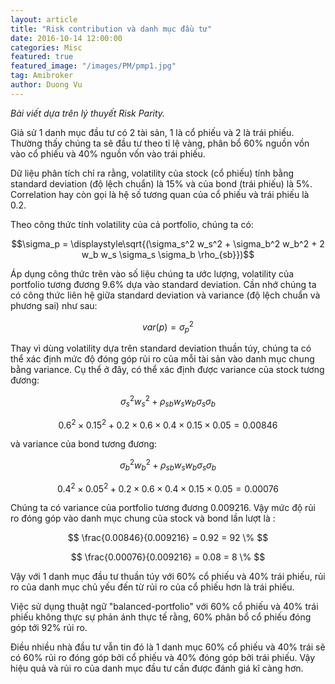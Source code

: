 ```yaml
---
layout: article
title: "Risk contribution và danh mục đầu tư"
date: 2016-10-14 12:00:00
categories: Misc
featured: true
featured_image: "/images/PM/pmp1.jpg"
tag: Amibroker
author: Duong Vu
---
```

*Bài viết dựa trên lý thuyết Risk Parity.*

Giả sử 1 danh mục đầu tư có 2 tài sản, 1 là cổ phiếu và 2 là trái phiếu. Thường thấy chúng ta sẽ đầu tư theo tỉ lệ vàng, phân bổ 60% nguồn vồn vào cổ phiếu và 40% nguồn vốn vào trái phiếu.

Dữ liệu phân tích chỉ ra rằng, volatility của stock (cổ phiếu) tính bằng standard deviation (độ lệch chuẩn) là 15% và của bond (trái phiếu) là 5%. Correlation hay còn gọi là hệ số tương quan của cổ phiếu và trái phiếu là 0.2.

Theo công thức tính volatility của cả portfolio, chúng ta có:

$$\sigma_p = \displaystyle\sqrt{(\sigma_s^2 w_s^2 + \sigma_b^2 w_b^2 + 2 w_b w_s \sigma_s \sigma_b \rho_{sb}})$$

Áp dụng công thức trên vào số liệu chúng ta ước lượng, volatility của portfolio tương đương 9.6% dựa vào standard deviation. Cần nhớ chúng ta có công thức liên hệ giữa standard deviation và variance (độ lệch chuẩn và phương sai) như sau:

$$ var(p) = \sigma_p^2 $$

Thay vì dùng volatility dựa trên standard deviation thuần túy, chúng ta có thể xác định mức độ đóng góp rủi ro của mỗi tài sản vào danh mục chung bằng variance. Cụ thể ở đây, có thể xác định được variance của stock tương đương:

$$ \sigma_s^2 w_s^2 + \rho_{sb} w_s w_b \sigma_s \sigma_b $$

$$ 0.6^2\times0.15^2 + 0.2 \times0.6\times0.4\times0.15\times0.05 = 0.00846 $$

và variance của bond tương đương:

$$ \sigma_b^2 w_b^2 + \rho_{sb} w_s w_b \sigma_s \sigma_b $$

$$ 0.4^2\times0.05^2 + 0.2\times0.6\times0.4\times0.15\times0.05 = 0.00076 $$

Chúng ta có variance của portfolio tương đương 0.009216. Vậy mức độ rủi ro đóng góp vào danh mục chung của stock và bond lần lượt là :

$$ \frac{0.00846}{0.009216} = 0.92 = 92 \% $$

$$ \frac{0.00076}{0.009216} = 0.08 = 8 \% $$

Vậy với 1 danh mục đầu tư thuần túy với 60% cổ phiếu và 40% trái phiếu, rủi ro của danh mục chủ yếu đến từ rủi ro của cổ phiếu hơn là trái phiếu.

Việc sử dụng thuật ngữ "balanced-portfolio" với 60% cổ phiếu và 40% trái phiếu không thực sự phản ánh thực tế rằng, 60% phân bổ cổ phiếu đóng góp tới 92% rủi ro.

Điều nhiều nhà đầu tư vẫn tin đó là 1 danh mục 60% cổ phiếu và 40% trái  sẽ có 60% rủi ro đóng góp bởi cổ phiếu và 40% đóng góp bởi trái phiếu. Vậy hiệu quả và rủi ro của danh mục đầu tư cần được đánh giá kĩ càng hơn.
